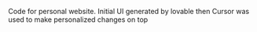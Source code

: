 Code for personal website. Initial UI generated by lovable then Cursor was used to make personalized changes on top

